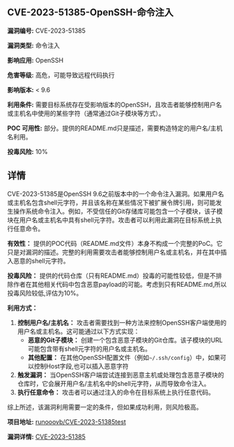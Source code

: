 ## CVE-2023-51385-OpenSSH-命令注入

**漏洞编号:** CVE-2023-51385

**漏洞类型:** 命令注入

**影响应用:** OpenSSH

**危害等级:** 高危，可能导致远程代码执行

**影响版本:** < 9.6

**利用条件:** 需要目标系统存在受影响版本的OpenSSH，且攻击者能够控制用户名或主机名中使用的某些字符（通常通过Git子模块等方式）。

**POC 可用性:** 部分。提供的README.md只是描述，需要构造特定的用户名/主机名利用。

**投毒风险:** 10%

## 详情

CVE-2023-51385是OpenSSH 9.6之前版本中的一个命令注入漏洞。如果用户名或主机名包含shell元字符，并且该名称在某些情况下被扩展令牌引用，则可能发生操作系统命令注入。例如，不受信任的Git存储库可能包含一个子模块，该子模块在用户名或主机名中具有shell元字符。攻击者可以利用此漏洞在目标系统上执行任意命令。

**有效性：**
提供的POC代码（README.md文件）本身不构成一个完整的PoC。它只是对漏洞的描述。完整的利用需要攻击者能够控制用户名或主机名，并在其中插入恶意的shell元字符。

**投毒风险：**
提供的代码仓库（只有README.md）投毒的可能性较低，但是不排除作者在其他相关代码中包含恶意payload的可能。考虑到只有README.md,所以投毒风险较低,评估为10%。

**利用方式：**
1.  **控制用户名/主机名：** 攻击者需要找到一种方法来控制OpenSSH客户端使用的用户名或主机名。这可能通过以下方式实现：
    *   **恶意的Git子模块：**  创建一个包含恶意子模块的Git仓库。该子模块的URL可能包含带有shell元字符的用户名或主机名。
    *   **其他配置：**  在其他OpenSSH配置文件（例如`~/.ssh/config`）中，如果可以控制Host字段,也可以插入恶意字符
2.  **触发漏洞：** 当OpenSSH客户端尝试连接到恶意主机或处理包含恶意子模块的仓库时，它会展开用户名/主机名中的shell元字符，从而导致命令注入。
3.  **执行任意命令：** 攻击者可以通过注入的命令在目标系统上执行任意代码。

综上所述，该漏洞利用需要一定的条件，但如果成功利用，则风险极高。

**项目地址:** [runooovb/CVE-2023-51385test](https://github.com/runooovb/CVE-2023-51385test)

**漏洞详情:** [CVE-2023-51385](https://nvd.nist.gov/vuln/detail/CVE-2023-51385)